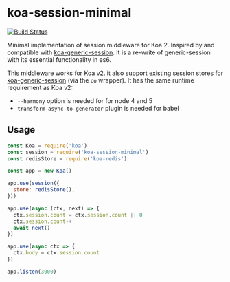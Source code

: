 # koa-session-minimal

[![Build Status](https://travis-ci.org/longztian/koa-session-minimal.svg?branch=master)](https://travis-ci.org/longztian/koa-session-minimal)

Minimal implementation of session middleware for Koa 2. Inspired by and compatible with [koa-generic-session](https://github.com/koajs/generic-session). It is a re-write of generic-session with its essential functionality in es6.

This middleware works for Koa v2. it also support existing session stores for [koa-generic-session](https://github.com/koajs/generic-session) (via the `co` wrapper). It has the same runtime requirement as Koa v2:
- `--harmony` option is needed for for node 4 and 5
- `transform-async-to-generator` plugin is needed for babel

## Usage

```javascript
const Koa = require('koa')
const session = require('koa-session-minimal')
const redisStore = require('koa-redis')

const app = new Koa()

app.use(session({
  store: redisStore(),
}))

app.use(async (ctx, next) => {
  ctx.session.count = ctx.session.count || 0
  ctx.session.count++
  await next()
})

app.use(async ctx => {
  ctx.body = ctx.session.count
})

app.listen(3000)
```
